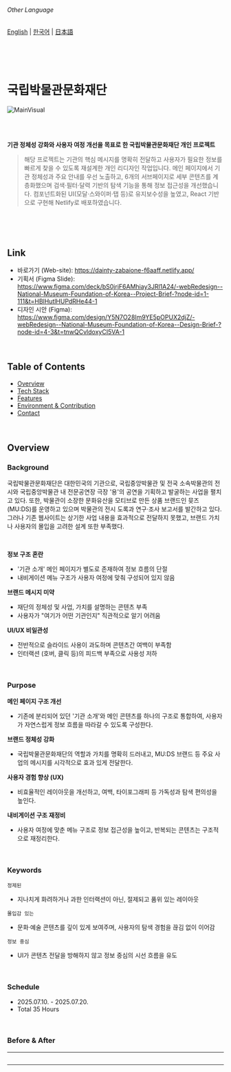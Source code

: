 ###### Other Language
[English](https://github.com/dkssud-dus/webRedesign-National_Museum_Foundation_of_Korea/blob/main/README_en.md) | [한국어](https://github.com/dkssud-dus/webRedesign-National_Museum_Foundation_of_Korea/blob/main/README.md) | [日本語](https://github.com/dkssud-dus/webRedesign-National_Museum_Foundation_of_Korea/blob/main/README_ja.md)

<br/><br/><br/>

# 국립박물관문화재단
![MainVisual](https://github.com/user-attachments/assets/0f863024-ea62-40c6-b099-cdb24e5a8a4e)

<br/><br/>

**기관 정체성 강화와 사용자 여정 개선을 목표로 한 국립박물관문화재단 개인 프로젝트**
> 해당 프로젝트는 기관의 핵심 메시지를 명확히 전달하고 사용자가 필요한 정보를 빠르게 찾을 수 있도록 재설계한 개인 리디자인 작업입니다. 메인 페이지에서 기관 정체성과 주요 안내를 우선 노출하고, 6개의 서브페이지로 세부 콘텐츠를 계층화했으며 검색·필터·달력 기반의 탐색 기능을 통해 정보 접근성을 개선했습니다. 컴포넌트화된 UI(모달·스와이퍼·탭 등)로 유지보수성을 높였고, React 기반으로 구현해 Netlify로 배포하였습니다.

<br/><br/><br/>

## Link
- 바로가기 (Web-site): https://dainty-zabaione-f6aaff.netlify.app/
- 기획서 (Figma Slide): https://www.figma.com/deck/bS0jrjF6AMhiay3JRl1A24/-webRedesign--National-Museum-Foundation-of-Korea--Project-Brief-?node-id=1-111&t=HBlHutlHUPdRHe44-1
- 디자인 시안 (Figma): https://www.figma.com/design/Y5N7O28Im9YE5pOPUX2djZ/-webRedesign--National-Museum-Foundation-of-Korea--Design-Brief-?node-id=4-3&t=tnwQCvldoxyCI5VA-1

<br/>

## Table of Contents
- [Overview](#overview)
- [Tech Stack](#tech-stack)
- [Features](#features)
- [Environment & Contribution](#environment--contribution)
- [Contact](#contact)

<br/>

## Overview
### Background
국립박물관문화재단은 대한민국의 기관으로, 국립중앙박물관 및 전국 소속박물관의 전시와 국립중앙박물관 내 전문공연장 극장 '용'의 공연을 기획하고 발굴하는 사업을 펼치고 있다. 또한, 박물관이 소장한 문화유산을 모티브로 만든 상품 브랜드인 뮷즈 (MU:DS)를 운영하고 있으며 박물관의 전시 도록과 연구·조사 보고서를 발간하고 있다. 그러나 기존 웹사이트는 상기한 사업 내용을 효과적으로 전달하지 못했고, 브랜드 가치나 사용자의 몰입을 고려한 설계 또한 부족했다.

<br/>

**정보 구조 혼란**     
- '기관 소개' 메인 페이지가 별도로 존재하여 정보 흐름의 단절   
- 내비게이션 메뉴 구조가 사용자 여정에 맞춰 구성되어 있지 않음      

**브랜드 메시지 미약**   
- 재단의 정체성 및 사업, 가치를 설명하는 콘텐츠 부족   
- 사용자가 "여기가 어떤 기관인지" 직관적으로 알기 어려움
  
**UI/UX 비일관성**    
- 전반적으로 슬라이드 사용이 과도하며 콘텐츠간 여백이 부족함     
- 인터랙션 (호버, 클릭 등)의 피드백 부족으로 사용성 저하      

<br/>

### Purpose
**메인 페이지 구조 개선**      
- 기존에 분리되어 있던 '기관 소개'와 메인 콘텐츠를 하나의 구조로 통합하여, 사용자가 자연스럽게 정보 흐름을 따라갈 수 있도록 구성한다.

**브랜드 정체성 강화**    
- 국립박물관문화재단의 역할과 가치를 명확히 드러내고, MU:DS 브랜드 등 주요 사업의 메시지를 시각적으로 효과 있게 전달한다.

**사용자 경험 향상 (UX)**          
- 비효율적인 레이아웃을 개선하고, 여백, 타이포그래피 등 가독성과 탐색 편의성을 높인다.

**내비게이션 구조 재정비**       
- 사용자 여정에 맞춘 메뉴 구조로 정보 접근성을 높이고, 반복되는 콘텐츠는 구조적으로 재정리한다.

<br/>

### Keywords
`정제된`
- 지나치게 화려하거나 과한 인터랙션이 아닌, 절제되고 품위 있는 레이아웃   
  
`몰입감 있는`
- 문화·예술 콘텐츠를 깊이 있게 보여주며, 사용자의 탐색 경험을 끊김 없이 이어감

`정보 중심`
- UI가 콘텐츠 전달을 방해하지 않고 정보 중심의 시선 흐름을 유도

<br/>

### Schedule
- 2025.07.10. - 2025.07.20.
- Total 35 Hours
  
<br/>

### Before & After
| Before | After |
|--------|-------|
| <img width="1920" height="1980" alt="image" src="https://github.com/user-attachments/assets/86dca8b2-c63a-459d-a01d-b8ab7ce7d082" /> | <img width="1920" height="5735" alt="image" src="https://github.com/user-attachments/assets/530d29ba-1ab7-4d54-a3ad-0061375a3cdc" /> |

</br>

<details>
<summary>Sub Pages (6)</summary>

#### 오시는길
| Before | After |
|--------|-------|
| <img width="1920" height="2175" alt="image" src="https://github.com/user-attachments/assets/ee56e9bf-2e77-4003-ac29-0a22aaa0a6b7" /> | <img width="1920" height="2216" alt="image" src="https://github.com/user-attachments/assets/869601c0-db3d-4af9-b881-ee6831552d2a" />  |

</br>

#### 공연·전시
| Before | After |
|--------|-------|
| <img width="1920" height="1798" alt="image" src="https://github.com/user-attachments/assets/59b636f7-2b39-49f6-a2de-0af8ef6faaba" /> <img width="1920" height="1218" alt="image" src="https://github.com/user-attachments/assets/58d76331-ea69-4785-8caa-334f11b52b2a" /> | <img width="1920" height="2389" alt="image" src="https://github.com/user-attachments/assets/9edc54d6-2218-41e5-819a-bc181d96e2c9" /> |

</br>

#### 연간일정
| Before | After |
|--------|-------|
| <img width="1920" height="1511" alt="image" src="https://github.com/user-attachments/assets/f8559711-1b52-4e30-9575-902e55f18ba7" /> | <img width="1920" height="1939" alt="image" src="https://github.com/user-attachments/assets/5875d9c5-f3ba-4feb-b84c-40e3cc23c046" />  |

</br>

#### 이벤트
| Before | After |
|--------|-------|
| <img width="1920" height="1748" alt="image" src="https://github.com/user-attachments/assets/cdf7eabe-2994-4102-bfe8-9db4c43af8c1" /> | <img width="1920" height="2522" alt="image" src="https://github.com/user-attachments/assets/2d79a8f7-ab17-4eca-891a-83729d7816fb" />  |

</br>

#### 공지사항
| Before | After |
|--------|-------|
| <img width="1920" height="1979" alt="image" src="https://github.com/user-attachments/assets/fb75aeb8-3974-4fb9-91f3-3f5dccd010c0" /> | <img width="1920" height="2529" alt="image" src="https://github.com/user-attachments/assets/2b6d5eed-a33a-4691-8d24-831e6d450696" />  |

</br>

#### 1.2.6. 404 (Error)
| Before | After |
|--------|-------|
| <img width="1920" height="919" alt="image" src="https://github.com/user-attachments/assets/6cfd9800-06bb-4625-8e55-585b718bcefd" /> | <img width="1920" height="1459" alt="image" src="https://github.com/user-attachments/assets/86f36874-0926-437b-9476-4b64cf060ed2" />  |

</br>

</details>

</br>

<br/>

## Tech Stack
**Design / Prototyping** 
- Figma
- Notion
  
**Frontend** 
- React
  - React Router    
  - React Swiper    
  - React Calendar   
  - React Bootstrap Icons
- SCSS (CSS Preprocessor)

**Development Environment** 
- VS Code

**Deployment / CI**
- Netlify  

<br/>

> `React`의 학습과 함께한 프로젝트로, 학습 기록은 Notion에 정리하였다.

<details>
   
<summary>Notion Link</summary>
  
</br>
  
- [props: 컴포넌트에 텍스트 받아오기](https://buttoned-gibbon-63a.notion.site/props-233f5057cabe80b6a997fd650af2d2cc?source=copy_link)
- [useState: 드롭다운 내비게이션 만들기 ](https://buttoned-gibbon-63a.notion.site/useState-232f5057cabe808eabacc5cbbe84a371?source=copy_link)
- [useState: 모달 만들기](https://buttoned-gibbon-63a.notion.site/useState-232f5057cabe8081a40ddda4bc5bad45?source=copy_link)
- [useState: 탭구조 만들기
](https://buttoned-gibbon-63a.notion.site/useState-236f5057cabe80649394c7ab38852024?source=copy_link)
- [useState: 버튼 클릭 시 인풋 텍스트 변경하기](https://buttoned-gibbon-63a.notion.site/233f5057cabe80338ea6feff9e4b8821?source=copy_link)
- [useEffect: 날짜 순 정렬하기](https://buttoned-gibbon-63a.notion.site/234f5057cabe80f0ae80eeadaf093a76?source=copy_link)
- [useEffect: 현재 날짜에 해당하는 요소 필터링하기](https://buttoned-gibbon-63a.notion.site/234f5057cabe80bf84fef132891fe488?source=copy_link)
- [useState / useEffect: 오늘 날짜 기준으로 달력 표시하기](https://buttoned-gibbon-63a.notion.site/234f5057cabe8014adb8e44d48994d61?source=copy_link)
- [useState / useEffect: 콜백 함수 활용해서 슬라이드 액티브 시 텍스트 변경하기](https://buttoned-gibbon-63a.notion.site/234f5057cabe80ce97cef11ee8ed210a?source=copy_link)
- [useState / useEffect: 필터링 버튼 컴포넌트화 하기](https://buttoned-gibbon-63a.notion.site/233f5057cabe803bb08be4effa2def35?source=copy_link)
- [Router: <Link> 컴포넌트화해서 버튼 만들기 ](https://buttoned-gibbon-63a.notion.site/Link-233f5057cabe8084b42fd599fdff4969?source=copy_link) 
- [Calendar: 달력 그리기](https://buttoned-gibbon-63a.notion.site/React-Calendar-236f5057cabe807fa9b2dcb392e40cc0?source=copy_link)

</br>

</details>

</br>

<br/>

## Features
### Core Feature
`콘텐츠 필터링`
- 공연과 전시 콘텐츠를 `날짜`, `카테고리`, `태그` 기준으로 `필터링`
- 공지사항, 이벤트 콘텐츠를 `태그` 기준으로 `필터링`
- 사용자가 원하는 정보를 빠르게 탐색하도록 도우며, 전체 콘텐츠 구조의 체계적 정리를 가능케 함

`검색`
- `키워드 입력`을 통해 원하는 콘텐츠를 직접 탐색
- 사용자 목적 지향 탐색에 필수적, 필터 기능과 함께 UX 흐름 강화
  
`공통 컴포넌트 기반 UI 구성`
- 반복 사용되는 UI 요소(슬라이드, 버튼, 카드 등)를 `컴포넌트화`하여 디자인 일관성과 코드 재사용성을 확보

<br/>

### [Main Page](https://dainty-zabaione-f6aaff.netlify.app/)

<details>
  <summary>Click to expand</summary>

<br/>

![Header](https://github.com/user-attachments/assets/89758df8-3ba8-4adb-95af-7d7c9a4d9b36)

### Header
**Purpose**
- 메인 페이지 구조 개선 및 IA 구조 개선 (내비게이션 콘텐츠 재구성)

**Summary**
- **메인 페이지와 기관 페이지를 통합**하도록 하였다.        
- `로고`, `내비게이션`, `로그인`, `글로벌`, `전체 메뉴(리스트)`의 구성으로 단순하게 일렬 배치하였다.       
- `내비게이션`은 호버 시 하단에 내부 메뉴가 등장하도록 하였다.      
   최대한 정보 깊이를 단순화하고자 하였으며, 이때 내비게이션 콘텐츠를 새로 정리하였다.     
  - **최대 2뎁스 (하단 내부 메뉴) 유지**            
  - `문화상품` 메뉴로 서적 / 온라인 상품 내부 메뉴 배치           
  - 개별 메뉴였던 공연과 전시를 `공연 / 전시`로 통합        
  - `이용안내` 내부 메뉴로 `대관` 이동           
  - `열린 경영`의 경우 일반 사용자는 거의 접속하지 않으므로, 내부에서 콘텐츠를 확인할 수 있도록 할 예정이다. (미구현)  

<br/><br/>

![Login](https://github.com/user-attachments/assets/4749cd50-29ac-4c3a-bb02-f031802ff036)

### 로그인
**Purpose**
- 기존에는 `로그인`이 내부 페이지로 존재하였으나, `모달`로 디자인해 언제 어느 페이지에서도 바로 로그인이 가능하도록 한다.

**Summary**
- `input`을 활용한 로그인 화면 구현
- 다른 서비스로 로그인 아이콘 호버 시, 아이콘 배경과 텍스트 색이 해당 브랜드의 컬러로 변경
- `X` 버튼과 오버레이 클릭시 모달이 닫히도록 하였다.

<br/><br/>

![Sitemap](https://github.com/user-attachments/assets/fcfc7942-7f17-404a-a0be-b6b252c62753)

### 전체 메뉴
**Purpose**
- 기존의 `전체 메뉴`는 정보 구조가 복잡했으며, 기관 페이지의 내비게이션이 먼저 등장해 사용자가 정보를 찾는데 어려움이 있었다.
- 개선 후의 `내비게이션`의 순서대로 메뉴를 재배치하고, 한 눈에 들어올 수 있도록 개선한다.

**Summary**
- 호버 시 메뉴의 색상이 변경되도록 하였다.
- `Router`의 `NavLink`를 활용하여 사용자가 어느 페이지에 있는지 직관적으로 알 수 있도록 하였다.
- `X` 버튼과 오버레이 클릭시 모달이 닫히도록 하였다.
  
<br/><br/>

![MainVisual](https://github.com/user-attachments/assets/0f863024-ea62-40c6-b099-cdb24e5a8a4e)

### Main Visual
**Purpose**
- 기관 이미지와 목적에 부합하는 캐치프레이즈와 이미지의 등장으로 브랜드 가치를 강조한다.
- 관람 관련 정보를 안내한다.

**Summary**
- 상단에 `input`과 `button`을 활용해 검색창과 태그를 구현, 사용자가 원하는 정보를 빨리 찾을 수 있도록 하였다.
- 국립박물관문화재단이 위치한 건물의 전경 사진을 배경으로 두고, 캐치프레이즈를 제작해 브랜드 가치를 강조하도록 하였다.
- 관람 시간 및 관람료, 휴관일 안내 블록과 오시는길 `Link` 버튼으로 관람 관련 정보록 안내하도록 하였다.
  - 해당 `Link` 버튼은 컴포넌트화하였으며, 이후 메인페이지에서 `props`를 사용하여 이름과 `to=""`가 변경되도록 하였다.
  
<br/><br/>

![ExhibitionsPerformanceSection](https://github.com/user-attachments/assets/17bc160a-b124-4364-8f46-054f23613a37)

### 공연·전시
**Purpose**
- 기존 메인 비주얼로 사용되던 공연 및 전시의 알림을 섹션으로 분리한다.
- 스와이프가 불가능하던 기존 `슬라이드`를 개선해 사용자의 조작 편의성을 고려한다.

**Summary**
- `Swiper`를 사용하여 한 번에 공연이나 전시를 확인할 수 있도록 하였다.            
  - 해당 `Swiper`는 컴포넌트화하였으며, 이후 서브페이지에서도 불러와 사용할 수 있도록 하였다.     
- `전체` / `공연` / `전시` 의 탭구조를 활용하여 원하는 카테고리로 필터링할 수 있도록 하였다.     
  - 해당 탭 버튼은 컴포넌트화하였으며, 메인 페이지 뿐만 아니라 서브 페이지에서도 다양하게 필터링 버튼으로 활용할 수 있도록 하였다.           
- `더보기` 버튼과 `슬라이드`는 클릭 시 서브 페이지로 이동될 수 있도록 하였다.
- 하단에는 오늘이 개관일인지 알 수 있는 간단한 줄 달력을 배치하였으며, 서브 페이지로 이동하여 구체적인 공연과 전시를 확인할 수 있도록 하였다. 
  
<br/><br/>

![NoticesSection](https://github.com/user-attachments/assets/7c37a4b2-d882-4df5-8b93-95a097e5536f)

### 공지사항
**Purpose**
- 기존의 열 가지 게시물이 보이던 게시판 형태의 섹션을 개선, 정보 개수를 줄이고 여백을 추가하여 가독성을 높인다.

**Summary**
- 컴포넌트로 만든 탭 버튼을 활용하여 `전체` / `공지` / `공고` / `보도` / `채용` 의 카테고리를 필터링할 수 있도록 하였다.
- `더보기` 버튼과 게시물을 클릭하면 서브 페이지도 이동할 수 있도록 하였다.
  
<br/><br/>

![EventsSection](https://github.com/user-attachments/assets/c1878461-96fb-4dca-9fc9-d026e1777cff)

### 이벤트·소식
**Purpose**
- 기존의 이미지 중심이던 두 가지의 `슬라이드`를 하나로 통합하고, 이미지를 강조하면서 텍스트로 간단한 정보도 전달할 수 있도록 한다.

**Summary**
- `Swiper`를 활용해 이미지 슬라이드를 제작하였다.
- 활성화된 슬라이드와 일치하는 텍스트가 좌측에 등장하도록 하였다.
- `이미지`와 `더보기` 버튼 클릭 시 서브 페이지로 이동할 수 있도록 하였다.
  
<br/><br/>

![GoodsSection](https://github.com/user-attachments/assets/adae60d1-bae7-4035-8ac1-7698c8bb0c51)

### 뮤지엄 굿즈, 일상에 스며들다
**Purpose**
- 과다하게 사용되던 `슬라이드`의 개수를 줄이고 레이아웃을 개선해 상품을 한 번에 보여줄 수 있도록 한다.

**Summary**
- `Grid`를 활용하여 이미지를 강조하는 레이아웃을 구성하였다.
- 호버 시 오버레이가 등장하며 상품 이름과 가격이 등장하도록 하였다.
- 각 상품과 온라인 스토어 클릭 시 `새 창 보기`로 404 페이지로 이동하도록 하였다.
  
<br/><br/>

![SocialSection](https://github.com/user-attachments/assets/74f89a53-0733-4a66-b775-bf5158130ca7)

### 우리들의 이야기
**Purpose**
- 존재감이 미미하던 SNS 아이콘들을 섹션으로 분리, 브랜드와 브랜드 SNS를 홍보할 수 있도록 한다.

**Summary**
- 좌측에는 SNS 아이콘과 제목을 배치하였으며, 호버 시 아이콘 배경이 해당 SNS 브랜드의 컬러로 변화한다.
- 우측에는 `Swiper`를 활용해 네이버 블로그 게시물을 배치하였으며, 호버 시 해당 게시물의 제목이 등장하도록 하였다.
  
<br/><br/>

![Footer](https://github.com/user-attachments/assets/85f4d396-521b-4190-b65f-a26800aa7e26)

### Footer
**Purpose**
- 최대한 깔끔하게 정보를 전달하며 페이지를 마무리하는 느낌을 줄 수 있도록 한다.

**Summary**
- 가운데 정렬으로 정보를 배치하도록 하였다.
  
<br/>

</details>

<br/>

### [Sub Page: 오시는 길](https://dainty-zabaione-f6aaff.netlify.app/directions)

<details>
  <summary>Click to expand</summary>

<br/>

![PageDirection](https://github.com/user-attachments/assets/844d237d-bcb8-4ac8-ad47-abd503613ede)

**Purpose**
- 기존의 이미지와 줄글 설명이 대부분이었던 페이지를 개선한다.

**Summary**
- 이미지 대신 구글 지도 `iframe`을 배치, 실제 지도를 확인하며 사용자가 방문을 할 수 있도록 하였다.
- 탭구조를 활용하여 원하는 교통 수단의 정보만 간편하게 확인할 수 있도록 하였다.
- 하단에는 주요 건물 위치 정보 카드를 배치하도록 하였다.

<br/>

</details>

<br/>

### [Sub Page: 공연·전시](https://dainty-zabaione-f6aaff.netlify.app/exhibitionPerformance)

<details>
  <summary>Click to expand</summary>

<br/>

![PageExhibitionsPerformances](https://github.com/user-attachments/assets/d32acaaa-3c79-4323-93ce-8b582eea4c40)

**Purpose**
- 기존에는 월간공연 / 기획공연 / 문화행사 / 현재전시 / 예정전시 / 지난전시가 모두 독자적인 서브 페이지로 존재했다.    
- 전시와 공연 메뉴의 통합, `필터링 기능` 강화와 `검색 기능` 추가를 통해 한 페이지에서 정보를 확인할 수 있도록 개선한다.    
  - 단, 이때에도 사용자가 한꺼번에 많은 정보를 받아들여야 하는 상황이 없도록 페이지 내부의 정보 개수를 최소화한다. 

**Summary**
- 컴포넌트로 `검색 박스`를 제작해 상단에 배치하여 정보를 검색할 수 있도록 하였다.
- `진행 중` / `예정` / `종료` 의 버튼이 존재하며, 공연과 전시 정보를 1차적으로 `필터링`할 수 있도록 하였다.
- 기존에 만들어둔 `공연·전시` 데이터 속 `Tag`를 활용해, 2차적으로 `필터링`할 수 있도록 하였다.
- 이때 `필터링` 결과는 메인 페이지에서 제작한 컴포넌트인 `Swiper`에 등장하도록 하였다.

<br/>

</details>

<br/>

### [Sub Page: 연간 일정](https://dainty-zabaione-f6aaff.netlify.app/schedule)

<details>
  <summary>Click to expand</summary>

<br/>

![PageSchedule](https://github.com/user-attachments/assets/70f151ae-cbb2-4d53-aeec-35849ece2c66)

**Purpose**
- 기존의 해당 선택 월(月)의 콘텐츠를 리스트로 보여주었던 콘텐츠 구조를 개선한다.  

**Summary**
- 달력과 콘텐츠를 2단 구성하였다.
- 달력은 npm의 `React-Calender`를 사용하여 불러올 수 있도록 하였다.
- 불러온 달력은 `오늘 날짜` / `선택 날짜` / `지난 날짜` / `휴관일` / `공휴일`을 표시할 수 있도록 하였다.
- 달력에서 날짜를 선택하면 우측의 리스트에 해당 날짜의 콘텐츠가 리스트로 등장할 수 있도록 하였다.
- 페이지 접근 시 `오늘 날짜`가 선택되어있도록 하였다. 


<br/>

</details>

<br/>

### [Sub Page: 이벤트](https://dainty-zabaione-f6aaff.netlify.app/events)

<details>
  <summary>Click to expand</summary>

<br/>

![PageEvents](https://github.com/user-attachments/assets/2f410fd5-175c-47e1-af0f-8445967b9773)

**Purpose**
- 카테고리를 더 쉽게 확인할 수 있도록 하며, 카드의 여백과 개수를 고려한다. 

**Summary**
- 상단의 `검색` 컴포넌트를 불러오되, `진행 중` / `예정` / `종료`의 버튼 대신 전체 보기만 만들도록 하였다.
- 좌측은 카테고리 버튼을 불러와 배치하여 `필터링 기능`을 직관적으로 사용자가 확인할 수 있도록 하였다.
- 우측은 카드의 형태를 활용해 이미지를 강조하는 앨범 형태로 제작하였으며, 기존의 4열 구성을 3열 구성으로 개편하였다.


<br/>

</details>

<br/>

### [Sub Page: 공지사항](https://dainty-zabaione-f6aaff.netlify.app/notices)

<details>
  <summary>Click to expand</summary>

<br/>

![PageNotices](https://github.com/user-attachments/assets/49af2cb4-3033-4236-964d-68290bfd9234)

**Purpose**
- 카테고리를 더 쉽게 확인할 수 있도록 하며, 리스트의 여백과 개수를 고려한다. 

**Summary**
- 상단의 `검색` 컴포넌트를 불러오되, `진행 중` / `예정` / `종료`의 버튼 대신 전체 보기만 만들도록 하였다.
- 좌측은 카테고리 버튼을 불러와 배치하여 `필터링 기능`을 직관적으로 사용자가 확인할 수 있도록 하였다.
- `페이지네이션`을 활용해 리스트를 10개씩 확인할 수 있도록 하였다.

<br/>

</details>

<br/>

### [Sub Page: 404 (Error)](https://dainty-zabaione-f6aaff.netlify.app/*)

<details>
  <summary>Click to expand</summary>

<br/>

![Page404](https://github.com/user-attachments/assets/4169ed55-092f-4d98-9103-9f2add0713d5)

**Purpose**
- 다른 페이지로의 이동이 요구되는 페이지이므로, 기관 이미지를 유지하되 친절한 톤으로 안내한다.  

**Summary**
- 단순히 `404`라는 글자를 보여주는 것이 아닌, 깨진 항아리 등의 이미지를 사용해 기관 이미지를 나타내고자 하였다.
- 안내 메세지는 상세하고 친근하게 작성하였으며, 사용자의 기분과 예상되는 다음 행동을 고려하였다.


<br/>

</details>

<br/>



## Environment & Contribution
- OS: Windows 11, Windows 10
- Viewpoint: Desktop(1980px)
- Contribute: 100% 개인 작업 (기획, 디자인, 개발)

<br/>

> Description

<br/>

## Contact
- GitHub: https://github.com/dkssud-dus
- Email: chae3929@gmail.com
- LinkedIn: https://www.linkedin.com/in/dkssud-chaeyeon/


<br/><br/><br/>
